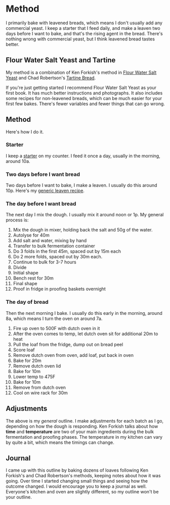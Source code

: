 # Method

I primarily bake with leavened breads, which means I don't usually add any commercial yeast. I keep a starter that I feed daily, and make a leaven two days before I want to bake, and that's the rising agent in the bread. There's nothing wrong with commercial yeast, but I think leavened bread tastes better.

## Flour Water Salt Yeast and Tartine

My method is a combination of Ken Forkish's method in [Flour Water Salt Yeast](https://www.amazon.com/Flour-Water-Salt-Yeast-Fundamentals/dp/160774273X/ref=sr_1_1?keywords=flour+water+salt+yeast&qid=1549643780&s=Books&sr=1-1) and Chad Robertson's [Tartine Bread](https://www.amazon.com/Tartine-Bread-Chad-Robertson/dp/0811870413/ref=sr_1_1_sspa?s=books&ie=UTF8&qid=1536611333&sr=1-1-spons&keywords=tartine+bread&psc=1).

If you're just getting started I recommend Flour Water Salt Yeast as your first book. It has much better instructions and photographs. It also includes some recipes for non-leavened breads, which can be much easier for your first few bakes. There's fewer variables and fewer things that can go wrong.

## Method 

Here's how I do it.

### Starter

I keep a [starter](https://github.com/jaredonline/bread-making/blob/master/recipes/starter.md) on my counter. I feed it once a day, usually in the morning, around 10a.

### Two days before I want bread

Two days before I want to bake, I make a leaven. I usually do this around 10p. Here's my [generic leaven recipe](https://github.com/jaredonline/bread-making/blob/master/recipes/leaven.md).

### The day before I want bread

The next day I mix the dough. I usually mix it around noon or 1p. My general process is:

1. Mix the dough in mixer, holding back the salt and 50g of the water.
2. Autolyse for 40m
3. Add salt and water, mixing by hand
4. Transfer to bulk fermentation container
5. Do 3 folds in the first 45m, spaced out by 15m each
6. Do 2 more folds, spaced out by 30m each.
7. Continue to bulk for 3-7 hours
8. Divide
9. Initial shape
10. Bench rest for 30m
11. Final shape
12. Proof in fridge in proofing baskets overnight

### The day of bread

Then the next morning I bake. I usually do this early in the morning, around 8a, which means I turn the oven on around 7a.

1. Fire up oven to 500F with dutch oven in it
2. After the oven comes to temp, let dutch oven sit for additional 20m to heat
3. Pull the loaf from the fridge, dump out on bread peel
4. Score loaf
5. Remove dutch oven from oven, add loaf, put back in oven
6. Bake for 20m
7. Remove dutch oven lid
8. Bake for 10m
9. Lower temp to 475F
10. Bake for 10m
11. Remove from dutch oven
12. Cool on wire rack for 30m

## Adjustments

The above is my _general_ outline. I make adjustments for each batch as I go, depending on how the dough is responding. Ken Forkish talks about how **time** and **temperature** are two of your main ingredients during the bulk fermentation and proofing phases. The temperature in my kitchen can vary by quite a bit, which means the timings can change.

## Journal

I came up with this outline by baking dozens of loaves following Ken Forkish's and Chad Robertson's methods, keeping notes about how it was going. Over time I started changing small things and seeing how the outcome changed. I would encourage you to keep a journal as well. Everyone's kitchen and oven are slightly different, so my outline won't be your outline.
